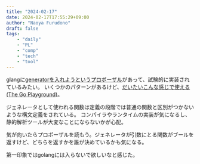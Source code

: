 ```yaml
---
title: "2024-02-17"
date: 2024-02-17T17:55:29+09:00
author: "Naoya Furudono"
draft: false
tags:
    - "daily"
    - "PL"
    - "comp"
    - "tech"
    - "tool"
---
```


glangに[generatorを入れようというプロポーザル](https://github.com/golang/go/issues/61405)があって、試験的に実装されているみたい。
いくつかのパターンがあるけど、[だいたいこんな感じで使える (The Go Playground)](https://go.dev/play/p/93W3jTQjBk0?v=gotip)。

ジェネレータとして使われる関数は定義の段階では普通の関数と区別がつかないような構文定義をされている。
コンパイラやランタイムの実装が気になるし、静的解析ツールが大変なことにならないかが心配。

気が向いたらプロポーザルを読もう。ジェネレータが引数にとる関数がブールを返すけど、どちらを返すかを誰が決めているかも気になる。

第一印象ではgolangには入らないで欲しいなと感じた。

